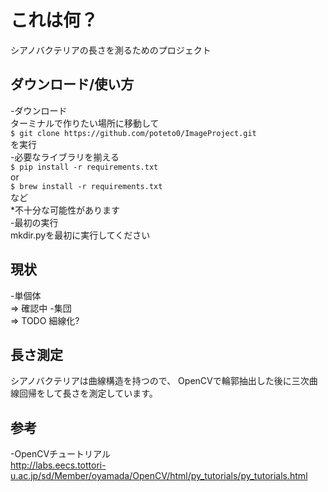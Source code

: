 # これは何？シアノバクテリアの長さを測るためのプロジェクト## ダウンロード/使い方-ダウンロード<br>ターミナルで作りたい場所に移動して<br>`$ git clone https://github.com/poteto0/ImageProject.git`<br>を実行<br>-必要なライブラリを揃える<br>`$ pip install -r requirements.txt`<br>or<br>`$ brew install -r requirements.txt`<br>など<br>*不十分な可能性があります<br>-最初の実行<br>mkdir.pyを最初に実行してください ## 現状-単個体<br>=> 確認中-集団<br>=> TODO細線化?## 長さ測定シアノバクテリアは曲線構造を持つので、OpenCVで輪郭抽出した後に三次曲線回帰をして長さを測定しています。## 参考-OpenCVチュートリアル<br><http://labs.eecs.tottori-u.ac.jp/sd/Member/oyamada/OpenCV/html/py_tutorials/py_tutorials.html>